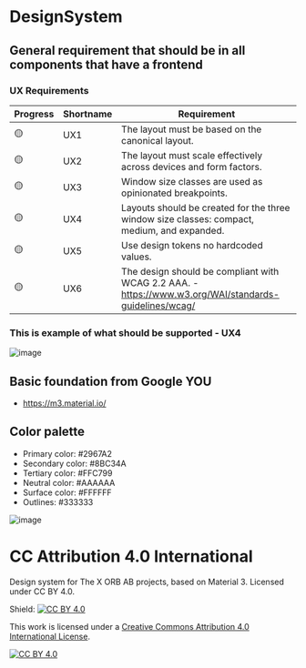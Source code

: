 # DesignSystem

## General requirement that should be in all components that have a frontend

### UX Requirements 

| Progress | Shortname | Requirement |
|---|---|---|
| 🟡 | UX1 | The layout must be based on the canonical layout. |
| 🟡 | UX2 | The layout must scale effectively across devices and form factors. |
| 🟡 | UX3 | Window size classes are used as opinionated breakpoints. |
| 🟡 | UX4 | Layouts should be created for the three window size classes: compact, medium, and expanded. |
| 🟡 | UX5 | Use design tokens no hardcoded values. |
| 🟡 | UX6 | The design should be compliant with WCAG 2.2 AAA. - https://www.w3.org/WAI/standards-guidelines/wcag/ |

### This is example of what should be supported - UX4
![image](https://github.com/TheXOrb/common/assets/33314486/b6610f7c-dae9-4aca-bc70-ebacba7f2cf3)

## Basic foundation from Google YOU 
- https://m3.material.io/

## Color palette
- Primary color: #2967A2
- Secondary color: #8BC34A
- Tertiary color: #FFC799
- Neutral color: #AAAAAA
- Surface color: #FFFFFF
- Outlines: #333333

![image](https://github.com/TheXOrb/common/assets/33314486/98c86d10-73b7-4f3b-b4a4-d9e2407edf21)



# CC Attribution 4.0 International
Design system for The X ORB AB projects, based on Material 3. Licensed under CC BY 4.0.

Shield: [![CC BY 4.0][cc-by-shield]][cc-by]

This work is licensed under a
[Creative Commons Attribution 4.0 International License][cc-by].

[![CC BY 4.0][cc-by-image]][cc-by]

[cc-by]: http://creativecommons.org/licenses/by/4.0/
[cc-by-image]: https://i.creativecommons.org/l/by/4.0/88x31.png
[cc-by-shield]: https://img.shields.io/badge/License-CC%20BY%204.0-lightgrey.svg
